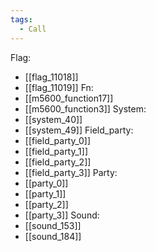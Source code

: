 ```yaml
---
tags:
  - Call
---
```

Flag:
- [[flag_11018]]
- [[flag_11019]]
Fn:
- [[m5600_function17]]
- [[m5600_function3]]
System:
- [[system_40]]
- [[system_49]]
Field_party:
- [[field_party_0]]
- [[field_party_1]]
- [[field_party_2]]
- [[field_party_3]]
Party:
- [[party_0]]
- [[party_1]]
- [[party_2]]
- [[party_3]]
Sound:
- [[sound_153]]
- [[sound_184]]
